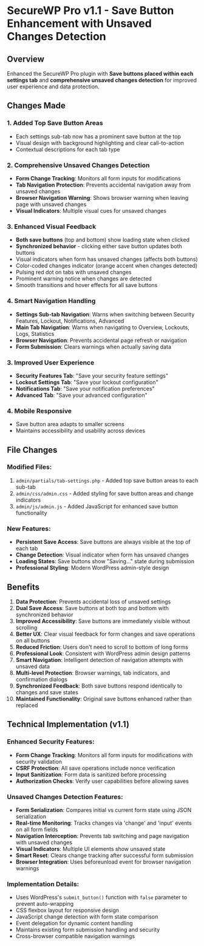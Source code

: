 # SecureWP Pro v1.1 - Save Button Enhancement with Unsaved Changes Detection

## Overview
Enhanced the SecureWP Pro plugin with **Save buttons placed within each settings tab** and **comprehensive unsaved changes detection** for improved user experience and data protection.

## Changes Made

### 1. Added Top Save Button Areas
- Each settings sub-tab now has a prominent save button at the top
- Visual design with background highlighting and clear call-to-action
- Contextual descriptions for each tab type

### 2. Comprehensive Unsaved Changes Detection
- **Form Change Tracking**: Monitors all form inputs for modifications
- **Tab Navigation Protection**: Prevents accidental navigation away from unsaved changes
- **Browser Navigation Warning**: Shows browser warning when leaving page with unsaved changes
- **Visual Indicators**: Multiple visual cues for unsaved changes

### 3. Enhanced Visual Feedback
- **Both save buttons** (top and bottom) show loading state when clicked
- **Synchronized behavior** - clicking either save button updates both buttons
- Visual indicators when form has unsaved changes (affects both buttons)
- Color-coded changes indicator (orange accent when changes detected)
- Pulsing red dot on tabs with unsaved changes
- Prominent warning notice when changes are detected
- Smooth transitions and hover effects for all save buttons

### 4. Smart Navigation Handling
- **Settings Sub-tab Navigation**: Warns when switching between Security Features, Lockout, Notifications, Advanced
- **Main Tab Navigation**: Warns when navigating to Overview, Lockouts, Logs, Statistics
- **Browser Navigation**: Prevents accidental page refresh or navigation
- **Form Submission**: Clears warnings when actually saving data

### 3. Improved User Experience
- **Security Features Tab**: "Save your security feature settings"
- **Lockout Settings Tab**: "Save your lockout configuration" 
- **Notifications Tab**: "Save your notification preferences"
- **Advanced Tab**: "Save your advanced configuration"

### 4. Mobile Responsive
- Save button area adapts to smaller screens
- Maintains accessibility and usability across devices

## File Changes

### Modified Files:
1. `admin/partials/tab-settings.php` - Added top save button areas to each sub-tab
2. `admin/css/admin.css` - Added styling for save button areas and change indicators
3. `admin/js/admin.js` - Added JavaScript for enhanced save button functionality

### New Features:
- **Persistent Save Access**: Save buttons are always visible at the top of each tab
- **Change Detection**: Visual indicator when form has unsaved changes
- **Loading States**: Save buttons show "Saving..." state during submission
- **Professional Styling**: Modern WordPress admin-style design

## Benefits

1. **Data Protection**: Prevents accidental loss of unsaved settings
2. **Dual Save Access**: Save buttons at both top and bottom with synchronized behavior
3. **Improved Accessibility**: Save buttons are immediately visible without scrolling
4. **Better UX**: Clear visual feedback for form changes and save operations on all buttons
5. **Reduced Friction**: Users don't need to scroll to bottom of long forms
6. **Professional Look**: Consistent with WordPress admin design patterns
7. **Smart Navigation**: Intelligent detection of navigation attempts with unsaved data
8. **Multi-level Protection**: Browser warnings, tab indicators, and confirmation dialogs
9. **Synchronized Feedback**: Both save buttons respond identically to changes and save states
10. **Maintained Functionality**: Original save buttons enhanced rather than replaced

## Technical Implementation (v1.1)

### Enhanced Security Features:
- **Form Change Tracking**: Monitors all form inputs for modifications with security validation
- **CSRF Protection**: All save operations include nonce verification  
- **Input Sanitization**: Form data is sanitized before processing
- **Authorization Checks**: Verify user capabilities before allowing saves

### Unsaved Changes Detection Features:
- **Form Serialization**: Compares initial vs current form state using JSON serialization
- **Real-time Monitoring**: Tracks changes via 'change' and 'input' events on all form fields
- **Navigation Interception**: Prevents tab switching and page navigation with unsaved changes
- **Visual Indicators**: Multiple UI elements show unsaved state
- **Smart Reset**: Clears change tracking after successful form submission
- **Browser Integration**: Uses beforeunload event for browser navigation warnings

### Implementation Details:
- Uses WordPress's `submit_button()` function with `false` parameter to prevent auto-wrapping
- CSS flexbox layout for responsive design
- JavaScript change detection with form state comparison
- Event delegation for dynamic content handling
- Maintains existing form submission handling and security
- Cross-browser compatible navigation warnings